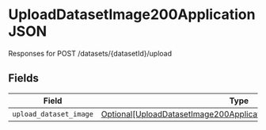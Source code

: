 # UploadDatasetImage200ApplicationJSON

Responses for POST /datasets/{datasetId}/upload


## Fields

| Field                                                                                                                                                   | Type                                                                                                                                                    | Required                                                                                                                                                | Description                                                                                                                                             |
| ------------------------------------------------------------------------------------------------------------------------------------------------------- | ------------------------------------------------------------------------------------------------------------------------------------------------------- | ------------------------------------------------------------------------------------------------------------------------------------------------------- | ------------------------------------------------------------------------------------------------------------------------------------------------------- |
| `upload_dataset_image`                                                                                                                                  | [Optional[UploadDatasetImage200ApplicationJSONDatasetUploadOutput]](../../models/operations/uploaddatasetimage200applicationjsondatasetuploadoutput.md) | :heavy_minus_sign:                                                                                                                                      | N/A                                                                                                                                                     |